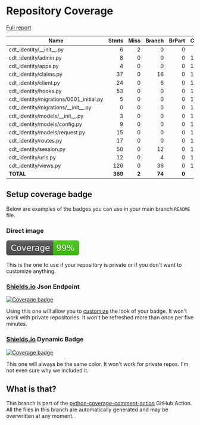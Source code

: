 # Repository Coverage

[Full report](https://htmlpreview.github.io/?https://github.com/Office-of-Digital-Services/django-cdt-identity/blob/python-coverage-comment-action-data/htmlcov/index.html)

| Name                                      |    Stmts |     Miss |   Branch |   BrPart |   Cover |   Missing |
|------------------------------------------ | -------: | -------: | -------: | -------: | ------: | --------: |
| cdt\_identity/\_\_init\_\_.py             |        6 |        2 |        0 |        0 |     67% |       5-7 |
| cdt\_identity/admin.py                    |        8 |        0 |        0 |        0 |    100% |           |
| cdt\_identity/apps.py                     |        4 |        0 |        0 |        0 |    100% |           |
| cdt\_identity/claims.py                   |       37 |        0 |       16 |        0 |    100% |           |
| cdt\_identity/client.py                   |       24 |        0 |        6 |        0 |    100% |           |
| cdt\_identity/hooks.py                    |       53 |        0 |        0 |        0 |    100% |           |
| cdt\_identity/migrations/0001\_initial.py |        5 |        0 |        0 |        0 |    100% |           |
| cdt\_identity/migrations/\_\_init\_\_.py  |        0 |        0 |        0 |        0 |    100% |           |
| cdt\_identity/models/\_\_init\_\_.py      |        3 |        0 |        0 |        0 |    100% |           |
| cdt\_identity/models/config.py            |        9 |        0 |        0 |        0 |    100% |           |
| cdt\_identity/models/request.py           |       15 |        0 |        0 |        0 |    100% |           |
| cdt\_identity/routes.py                   |       17 |        0 |        0 |        0 |    100% |           |
| cdt\_identity/session.py                  |       50 |        0 |       12 |        0 |    100% |           |
| cdt\_identity/urls.py                     |       12 |        0 |        4 |        0 |    100% |           |
| cdt\_identity/views.py                    |      126 |        0 |       36 |        0 |    100% |           |
|                                 **TOTAL** |  **369** |    **2** |   **74** |    **0** | **99%** |           |


## Setup coverage badge

Below are examples of the badges you can use in your main branch `README` file.

### Direct image

[![Coverage badge](https://raw.githubusercontent.com/Office-of-Digital-Services/django-cdt-identity/python-coverage-comment-action-data/badge.svg)](https://htmlpreview.github.io/?https://github.com/Office-of-Digital-Services/django-cdt-identity/blob/python-coverage-comment-action-data/htmlcov/index.html)

This is the one to use if your repository is private or if you don't want to customize anything.

### [Shields.io](https://shields.io) Json Endpoint

[![Coverage badge](https://img.shields.io/endpoint?url=https://raw.githubusercontent.com/Office-of-Digital-Services/django-cdt-identity/python-coverage-comment-action-data/endpoint.json)](https://htmlpreview.github.io/?https://github.com/Office-of-Digital-Services/django-cdt-identity/blob/python-coverage-comment-action-data/htmlcov/index.html)

Using this one will allow you to [customize](https://shields.io/endpoint) the look of your badge.
It won't work with private repositories. It won't be refreshed more than once per five minutes.

### [Shields.io](https://shields.io) Dynamic Badge

[![Coverage badge](https://img.shields.io/badge/dynamic/json?color=brightgreen&label=coverage&query=%24.message&url=https%3A%2F%2Fraw.githubusercontent.com%2FOffice-of-Digital-Services%2Fdjango-cdt-identity%2Fpython-coverage-comment-action-data%2Fendpoint.json)](https://htmlpreview.github.io/?https://github.com/Office-of-Digital-Services/django-cdt-identity/blob/python-coverage-comment-action-data/htmlcov/index.html)

This one will always be the same color. It won't work for private repos. I'm not even sure why we included it.

## What is that?

This branch is part of the
[python-coverage-comment-action](https://github.com/marketplace/actions/python-coverage-comment)
GitHub Action. All the files in this branch are automatically generated and may be
overwritten at any moment.